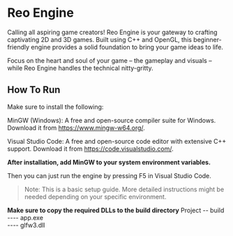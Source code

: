 # Reo Engine
Calling all aspiring game creators! Reo Engine is your gateway to crafting captivating 2D and 3D games. Built using C++ and OpenGL, this beginner-friendly engine provides a solid foundation to bring your game ideas to life.

Focus on the heart and soul of your game – the gameplay and visuals – while Reo Engine handles the technical nitty-gritty.

## How To Run

Make sure to install the following:

MinGW (Windows): A free and open-source compiler suite for Windows. Download it from https://www.mingw-w64.org/.

Visual Studio Code: A free and open-source code editor with extensive C++ support. Download it from https://code.visualstudio.com/.

**After installation, add MinGW to your system environment variables.**

Then you can just run the engine by pressing F5 in Visual Studio Code.

> Note: This is a basic setup guide. More detailed instructions might be needed depending on your specific environment.

**Make sure to copy the required DLLs to the build directory** 
Project
-- build
---- app.exe    
---- glfw3.dll  